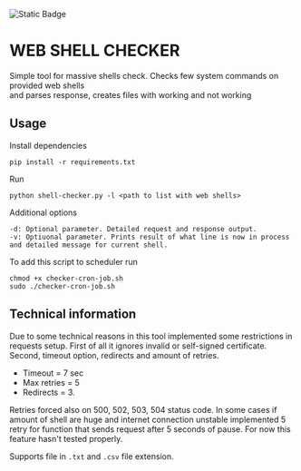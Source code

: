 ![Static Badge](https://img.shields.io/badge/Language%3A_-_Python_v.3.11.9-blue)

# WEB SHELL CHECKER 
Simple tool for massive shells check. Checks few system commands on provided web shells  
and parses response, creates files with working and not working 

## Usage 
Install dependencies 
```
pip install -r requirements.txt
```

Run 
```
python shell-checker.py -l <path to list with web shells>
```

Additional options
```
-d: Optional parameter. Detailed request and response output.
-v: Optiuonal parameter. Prints result of what line is now in process and detailed message for current shell.
```

To add this script to scheduler run
```
chmod +x checker-cron-job.sh
sudo ./checker-cron-job.sh
```

## Technical information
Due to some technical reasons in this tool implemented some restrictions in requests setup.
First of all it ignores invalid or self-signed certificate. Second, timeout option, redirects and amount of retries. 
* Timeout = 7 sec 
* Max retries = 5
* Redirects = 3. 

Retries forced also on 500, 502, 503, 504 status code.
In some cases if amount of shell are huge and internet connection unstable implemented 5 retry for function that sends 
request after 5 seconds of pause. For now this feature hasn't tested properly.

Supports file in `.txt` and `.csv` file extension.
